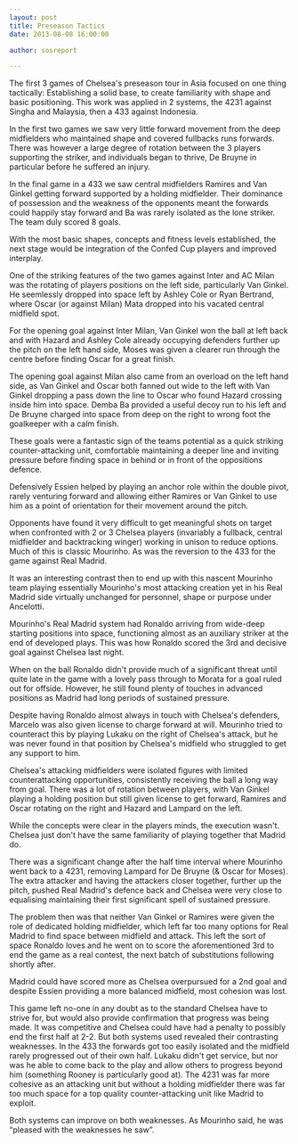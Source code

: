 ```yaml
---
layout: post
title: Preseason Tactics
date: 2013-08-08 16:00:00

author: sosreport

---
```


The first 3 games of Chelsea's preseason tour in Asia focused on one thing tactically: Establishing a solid base, to create familiarity with shape and basic positioning. This work was applied in 2 systems, the 4231 against Singha and Malaysia, then a 433 against Indonesia.

In the first two games we saw very little forward movement from the deep midfielders who maintained shape and covered fullbacks runs forwards. There was however a large degree of rotation between the 3 players supporting the striker, and individuals began to thrive, De Bruyne in particular before he suffered an injury.

In the final game in a 433 we saw central midfielders Ramires and Van Ginkel getting forward supported by a holding midfielder. Their dominance of possession and the weakness of the opponents meant the forwards could happily stay forward and Ba was rarely isolated as the lone striker. The team duly scored 8 goals.

With the most basic shapes, concepts and fitness levels established, the next stage would be integration of the Confed Cup players and improved interplay.

One of the striking features of the two games against Inter and AC Milan was the rotating of players positions on the left side, particularly Van Ginkel. He seemlessly dropped into space left by Ashley Cole or Ryan Bertrand, where Oscar (or against Milan) Mata dropped into his vacated central midfield spot.

For the opening goal against Inter Milan, Van Ginkel won the ball at left back and with Hazard and Ashley Cole already occupying defenders further up the pitch on the left hand side, Moses was given a clearer run through the centre before finding Oscar for a great finish.

The opening goal against Milan also came from an overload on the left hand side, as Van Ginkel and Oscar both fanned out wide to the left with Van Ginkel dropping a pass down the line to Oscar who found Hazard crossing inside him into space. Demba Ba provided a useful decoy run to his left and De Bruyne charged into space from deep on the right to wrong foot the goalkeeper with a calm finish.

These goals were a fantastic sign of the teams potential as a quick striking counter-attacking unit, comfortable maintaining a deeper line and inviting pressure before finding space in behind or in front of the oppositions defence.

Defensively Essien helped by playing an anchor role within the double pivot, rarely venturing forward and allowing either Ramires or Van Ginkel to use him as a point of orientation for their movement around the pitch.

Opponents have found it very difficult to get meaningful shots on target when confronted with 2 or 3 Chelsea players (invariably a fullback, central midfielder and backtracking winger) working in unison to reduce options. Much of this is classic Mourinho. As was the reversion to the 433 for the game against Real Madrid.

It was an interesting contrast then to end up with this nascent Mourinho team playing essentially Mourinho's most attacking creation yet in his Real Madrid side virtually unchanged for personnel, shape or purpose under Ancelotti.

Mourinho's Real Madrid system had Ronaldo arriving from wide-deep starting positions into space, functioning almost as an auxiliary striker at the end of developed plays. This was how Ronaldo scored the 3rd and decisive goal against Chelsea last night.

When on the ball Ronaldo didn't provide much of a significant threat until quite late in the game with a lovely pass through to Morata for a goal ruled out for offside. However, he still found plenty of touches in advanced positions as Madrid had long periods of sustained pressure.

Despite having Ronaldo almost always in touch with Chelsea's defenders, Marcelo was also given license to charge forward at will. Mourinho tried to counteract this by playing Lukaku on the right of Chelsea's attack, but he was never found in that position by Chelsea's midfield who struggled to get any support to him.

Chelsea's attacking midfielders were isolated figures with limited counterattacking opportunities, consistently receiving the ball a long way from goal. There was a lot of rotation between players, with Van Ginkel playing a holding position but still given license to get forward, Ramires and Oscar rotating on the right and Hazard and Lampard on the left.

While the concepts were clear in the players minds, the execution wasn't. Chelsea just don't have the same familiarity of playing together that Madrid do.

There was a significant change after the half time interval where Mourinho went back to a 4231, removing Lampard for De Bruyne (& Oscar for Moses). The extra attacker and having the attackers closer together, further up the pitch, pushed Real Madrid's defence back and Chelsea were very close to equalising maintaining their first significant spell of sustained pressure.

The problem then was that neither Van Ginkel or Ramires were given the role of dedicated holding midfielder, which left far too many options for Real Madrid to find space between midfield and attack. This left the sort of space Ronaldo loves and he went on to score the aforementioned 3rd to end the game as a real contest, the next batch of substitutions following shortly after.

Madrid could have scored more as Chelsea overpursued for a 2nd goal and despite Essien providing a more balanced midfield, most cohesion was lost.

This game left no-one in any doubt as to the standard Chelsea have to strive for, but would also provide confirmation that progress was being made. It was competitive and Chelsea could have had a penalty to possibly end the first half at 2-2. But both systems used revealed their contrasting weaknesses. In the 433 the forwards got too easily isolated and the midfield rarely progressed out of their own half. Lukaku didn't get service, but nor was he able to come back to the play and allow others to progress beyond him (something Rooney is particularly good at). The 4231 was far more cohesive as an attacking unit but without a holding midfielder there was far too much space for a top quality counter-attacking unit like Madrid to exploit.

Both systems can improve on both weaknesses. As Mourinho said, he was “pleased with the weaknesses he saw”.
